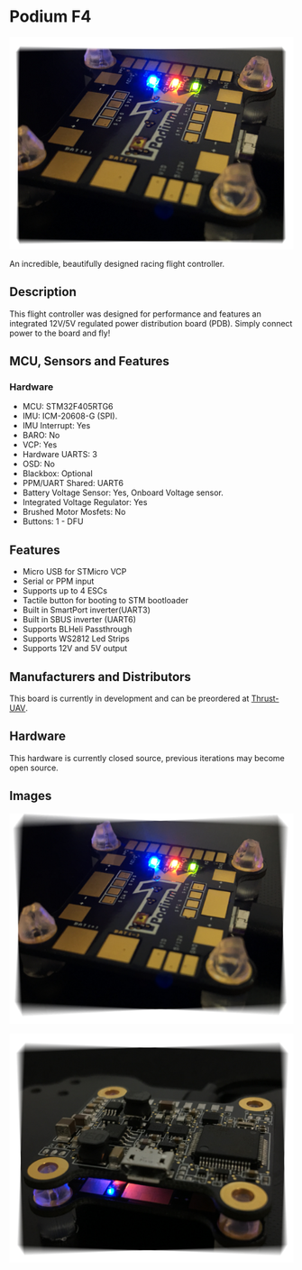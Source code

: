 # Podium F4

![](https://github.com/ThrustUAV/betaflight/blob/master/images/Podium%20Whited%20Top_25%25.png)

An incredible, beautifully designed racing flight controller.

## Description

This flight controller was designed for performance and features an integrated 12V/5V regulated power distribution board (PDB). Simply connect power to the board and fly!

## MCU, Sensors and Features

### Hardware

- MCU: STM32F405RTG6
- IMU: ICM-20608-G (SPI).
- IMU Interrupt: Yes
- BARO: No
- VCP: Yes
- Hardware UARTS: 3
- OSD: No
- Blackbox: Optional
- PPM/UART Shared: UART6
- Battery Voltage Sensor: Yes, Onboard Voltage sensor.
- Integrated Voltage Regulator: Yes
- Brushed Motor Mosfets: No
- Buttons: 1 - DFU

## Features

- Micro USB for STMicro VCP
- Serial or PPM input
- Supports up to 4 ESCs
- Tactile button for booting to STM bootloader
- Built in SmartPort inverter(UART3)
- Built in SBUS inverter (UART6)
- Supports BLHeli Passthrough
- Supports WS2812 Led Strips
- Supports 12V and 5V output

## Manufacturers and Distributors

This board is currently in development and can be preordered at [Thrust-UAV](https://Thrust-uav.com).

## Hardware

This hardware is currently closed source, previous iterations may become open source.

## Images

![Podium Top](https://github.com/ThrustUAV/betaflight/blob/master/images/Podium%20Whited%20Top.png)

![Podium Bottom](https://github.com/ThrustUAV/betaflight/blob/master/images/Podium%20Whited%20Bottom.png)
